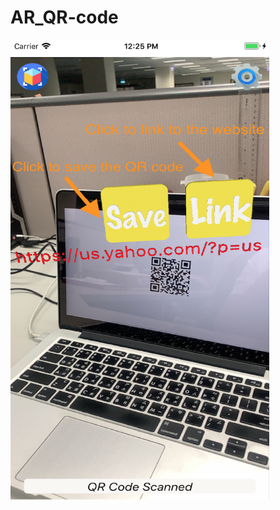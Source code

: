 # AR_QR-code
<img src="https://github.com/chen-chien-lung/AR_QR-code/blob/master/5.5_link.png" width="414" height="736">
